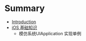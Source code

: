 # Summary

* [Introduction](README.md)
* [iOS 基础知识](ios-ji-chu-zhi-shi.md)
  * 模仿系统UIApplication 实现单例

